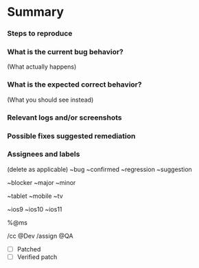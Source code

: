 # Summary

### Steps to reproduce

### What is the current bug behavior?

(What actually happens)

### What is the expected correct behavior?

(What you should see instead)

### Relevant logs and/or screenshots

### Possible fixes suggested remediation

### Assignees and labels

(delete as applicable)
~bug  ~confirmed  ~regression  ~suggestion

~blocker ~major ~minor

~tablet  ~mobile  ~tv

~ios9 ~ios10 ~ios11

%@ms
    
/cc @Dev /assign @QA    
* [ ] Patched    
* [ ] Verified patch
